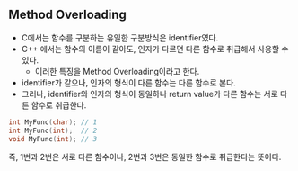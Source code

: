 ## Method Overloading
- C에서는 함수를 구분하는 유일한 구분방식은 identifier였다.
- C++ 에서는 함수의 이름이 같아도, 인자가 다르면 다른 함수로 취급해서 사용할 수 있다.
  - 이러한 특징을 Method Overloading이라고 한다.
- identifier가 같으나, 인자의 형식이 다른 함수는 다른 함수로 본다.
- 그러나, identifier와 인자의 형식이 동일하나 return value가 다른 함수는 서로 다른 함수로 취급한다.

```cpp
int MyFunc(char); // 1
int MyFunc(int);  // 2
void MyFunc(int); // 3
```

즉, 1번과 2번은 서로 다른 함수이나, 2번과 3번은 동일한 함수로 취급한다는 뜻이다.
